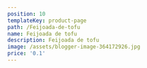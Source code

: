 ```yaml
---
position: 10
templateKey: product-page
path: /Feijoada-de-tofu
name: Feijoada de tofu
description: Feijoada de tofu
image: /assets/blogger-image-364172926.jpg
price: '0.1'
---
```


